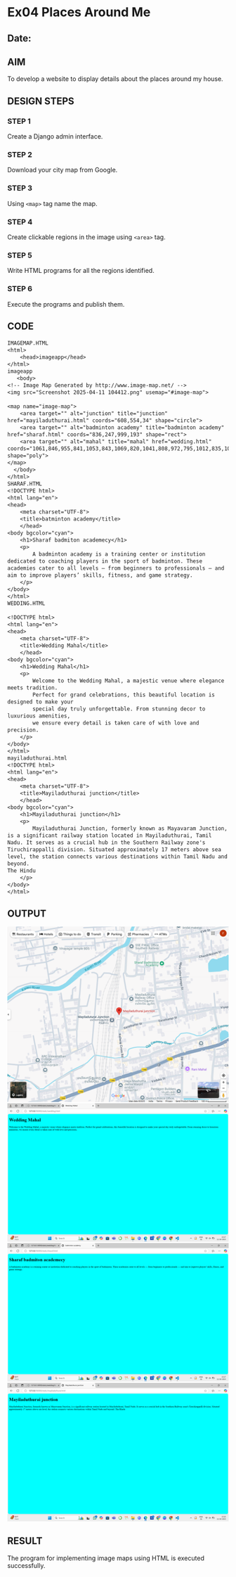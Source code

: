 # Ex04 Places Around Me
## Date: 

## AIM
To develop a website to display details about the places around my house.

## DESIGN STEPS

### STEP 1
Create a Django admin interface.

### STEP 2
Download your city map from Google.

### STEP 3
Using ```<map>``` tag name the map.

### STEP 4
Create clickable regions in the image using ```<area>``` tag.

### STEP 5
Write HTML programs for all the regions identified.

### STEP 6
Execute the programs and publish them.

## CODE
```
IMAGEMAP.HTML
<html>
    <head>imageapp</head>
</html>
imageapp
   <body>
<!-- Image Map Generated by http://www.image-map.net/ -->
<img src="Screenshot 2025-04-11 104412.png" usemap="#image-map">

<map name="image-map">
    <area target="" alt="junction" title="junction" href="mayiladuthurai.html" coords="608,554,34" shape="circle">
    <area target="" alt="badminton academy" title="badminton academy" href="sharaf.html" coords="836,247,999,193" shape="rect">
    <area target="" alt="mahal" title="mahal" href="wedding.html" coords="1061,846,955,841,1053,843,1069,820,1041,808,972,795,1012,835,1012,855,1024,870,1046,888" shape="poly">
</map>
  </body>
</html>
SHARAF.HTML
<!DOCTYPE html>
<html lang="en">
<head>
    <meta charset="UTF-8">
    <title>batminton academy</title>
    </head>
<body bgcolor="cyan">
    <h1>Sharaf badmiton academecy</h1>
    <p>
        A badminton academy is a training center or institution dedicated to coaching players in the sport of badminton. These academies cater to all levels — from beginners to professionals — and aim to improve players’ skills, fitness, and game strategy.
    </p>
</body>
</html>
WEDDING.HTML

<!DOCTYPE html>
<html lang="en">
<head>
    <meta charset="UTF-8">
    <title>Wedding Mahal</title>
    </head>
<body bgcolor="cyan">
    <h1>Wedding Mahal</h1>
    <p>
        Welcome to the Wedding Mahal, a majestic venue where elegance meets tradition. 
        Perfect for grand celebrations, this beautiful location is designed to make your 
        special day truly unforgettable. From stunning decor to luxurious amenities, 
        we ensure every detail is taken care of with love and precision.
    </p>
</body>
</html>
mayiladuthurai.html
<!DOCTYPE html>
<html lang="en">
<head>
    <meta charset="UTF-8">
    <title>Mayiladuthurai junction</title>
    </head>
<body bgcolor="cyan">
    <h1>Mayiladuthurai junction</h1>
    <p>
        Mayiladuthurai Junction, formerly known as Mayavaram Junction, is a significant railway station located in Mayiladuthurai, Tamil Nadu. It serves as a crucial hub in the Southern Railway zone's Tiruchirappalli division. Situated approximately 17 meters above sea level, the station connects various destinations within Tamil Nadu and beyond. ​
The Hindu
    </p>
</body>
</html>

```
## OUTPUT

![alt text](<Screenshot 2025-04-11 104412.png>) ![alt text](<Screenshot (6).png>) ![alt text](<Screenshot (5).png>) ![alt text](<Screenshot (4).png>)





## RESULT
The program for implementing image maps using HTML is executed successfully.
